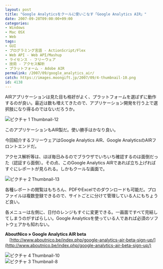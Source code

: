 ```yaml
---
layout: post
title: "Google Analyticsをクールに使いこなす「Google Analytics AIR」"
date: 2007-09-28T09:00:00+09:00
categories:
- Windows
- Mac OSX
- Web
tags: 
- GUI
- プログラミング言語 - ActionScript/Flex
- Web API - Web API/Mashup
- ライセンス - フリーウェア
- 技術 - アクセス解析
- プラットフォーム - Adobe AIR
permalink: /2007/09/google_analytics_air/
catch: https://images.moongift.jp/2007/09/4-thumbnail-10.png
id: 4138
---
```

AIRアプリケーションは見た目も格好がよく、プラットフォームを選ばずに動作するのが良い。最近は数も増えてきたので、アプリケーション開発を行う上で選択肢になり得るのではないだろうか。   
  
 ![ピクチャ 1 Thumbnail-12](https://images.moongift.jp/2007/09/1-thumbnail-12.png)  
  
このアプリケーションもAIR製だ。使い勝手はかなり良い。   
  
今回紹介するフリーウェアはGoogle Analytics AIR、Google AnalyticsのAIRフロントエンドだ。   
  
<!--more-->  
アクセス解析等は、ほぼ毎日みるのでブラウザでいちいち確認するのは面倒だった（認証すら面倒）。その点、このGoogle Analytics AIRであれば立ち上げればすぐにレポートが見られる。しかもクールな画面で。   
  
 ![ピクチャ 2 Thumbnail-13](https://images.moongift.jp/2007/09/2-thumbnail-13.png)  
  
各種レポートの閲覧はもちろん、PDFやExcelでのダウンロードも可能だ。プロファイルは複数登録できるので、サイトごとに分けて管理している人にもちょうど良い。   
  
各メニューは左側に、日付のレンジもすぐに変更できる。一画面ですべて完結してしまうのがすばらしい。Google Analyticsを使っている人であれば必須のソフトウェアかも知れない。   
  
**AboutNico » Google Analytics AIR beta**   
　[http://www.aboutnico.be/index.php/google-analytics-air-beta-sign-up/](http://www.aboutnico.be/index.php/google-analytics-air-beta-sign-up/)  
  
 ![ピクチャ 4 Thumbnail-10](https://images.moongift.jp/2007/09/4-thumbnail-10.png)  
 ![ピクチャ 3 Thumbnail-8](https://images.moongift.jp/2007/09/3-thumbnail-8.png)

